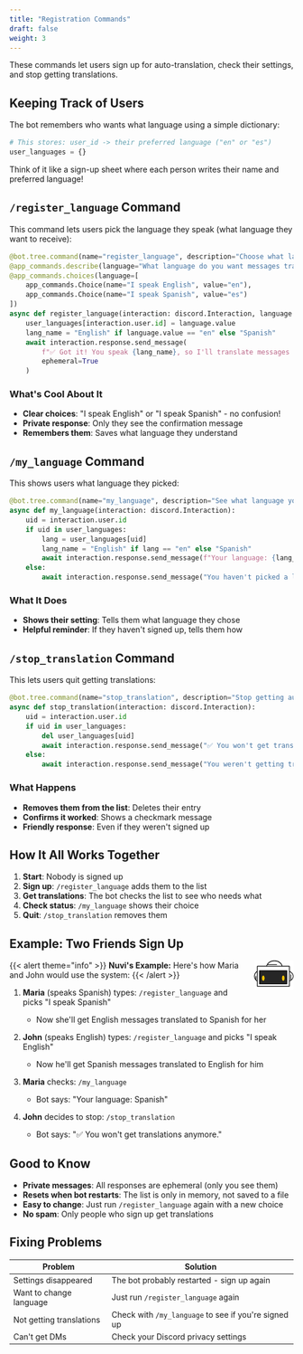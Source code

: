 ```yaml
---
title: "Registration Commands"
draft: false
weight: 3
---
```


These commands let users sign up for auto-translation, check their settings, and stop getting translations.

## Keeping Track of Users

The bot remembers who wants what language using a simple dictionary:

```python
# This stores: user_id -> their preferred language ("en" or "es")
user_languages = {}
```

Think of it like a sign-up sheet where each person writes their name and preferred language!

## `/register_language` Command

This command lets users pick the language they speak (what language they want to receive):

```python
@bot.tree.command(name="register_language", description="Choose what language you speak")
@app_commands.describe(language="What language do you want messages translated TO?")
@app_commands.choices(language=[
    app_commands.Choice(name="I speak English", value="en"),
    app_commands.Choice(name="I speak Spanish", value="es")
])
async def register_language(interaction: discord.Interaction, language: app_commands.Choice[str]):
    user_languages[interaction.user.id] = language.value
    lang_name = "English" if language.value == "en" else "Spanish"
    await interaction.response.send_message(
        f"✅ Got it! You speak {lang_name}, so I'll translate messages into {lang_name} for you!",
        ephemeral=True
    )
```

### What's Cool About It
- **Clear choices**: "I speak English" or "I speak Spanish" - no confusion!
- **Private response**: Only they see the confirmation message
- **Remembers them**: Saves what language they understand

## `/my_language` Command

This shows users what language they picked:

```python
@bot.tree.command(name="my_language", description="See what language you chose")
async def my_language(interaction: discord.Interaction):
    uid = interaction.user.id
    if uid in user_languages:
        lang = user_languages[uid]
        lang_name = "English" if lang == "en" else "Spanish"
        await interaction.response.send_message(f"Your language: {lang_name}", ephemeral=True)
    else:
        await interaction.response.send_message("You haven't picked a language yet! Use /register_language", ephemeral=True)
```

### What It Does
- **Shows their setting**: Tells them what language they chose
- **Helpful reminder**: If they haven't signed up, tells them how

## `/stop_translation` Command

This lets users quit getting translations:

```python
@bot.tree.command(name="stop_translation", description="Stop getting auto-translations")
async def stop_translation(interaction: discord.Interaction):
    uid = interaction.user.id
    if uid in user_languages:
        del user_languages[uid]
        await interaction.response.send_message("✅ You won't get translations anymore.", ephemeral=True)
    else:
        await interaction.response.send_message("You weren't getting translations anyway!", ephemeral=True)
```

### What Happens
- **Removes them from the list**: Deletes their entry
- **Confirms it worked**: Shows a checkmark message
- **Friendly response**: Even if they weren't signed up

## How It All Works Together

1. **Start**: Nobody is signed up
2. **Sign up**: `/register_language` adds them to the list
3. **Get translations**: The bot checks the list to see who needs what
4. **Check status**: `/my_language` shows their choice
5. **Quit**: `/stop_translation` removes them

## Example: Two Friends Sign Up

{{< alert theme="info" >}}
<img src="../../media/NF_mascot.jpg" alt="Nuvi mascot" width="70" style="float:right;margin:0 0 6px 10px;" />
<strong>Nuvi's Example:</strong> Here's how Maria and John would use the system:
{{< /alert >}}

1. **Maria** (speaks Spanish) types: `/register_language` and picks "I speak Spanish"
   - Now she'll get English messages translated to Spanish for her
   
2. **John** (speaks English) types: `/register_language` and picks "I speak English"
   - Now he'll get Spanish messages translated to English for him

3. **Maria** checks: `/my_language`
   - Bot says: "Your language: Spanish"
   
4. **John** decides to stop: `/stop_translation`
   - Bot says: "✅ You won't get translations anymore."

## Good to Know

- **Private messages**: All responses are ephemeral (only you see them)
- **Resets when bot restarts**: The list is only in memory, not saved to a file
- **Easy to change**: Just run `/register_language` again with a new choice
- **No spam**: Only people who sign up get translations

## Fixing Problems

| Problem | Solution |
|---------|----------|
| Settings disappeared | The bot probably restarted - sign up again |
| Want to change language | Just run `/register_language` again |
| Not getting translations | Check with `/my_language` to see if you're signed up |
| Can't get DMs | Check your Discord privacy settings |
